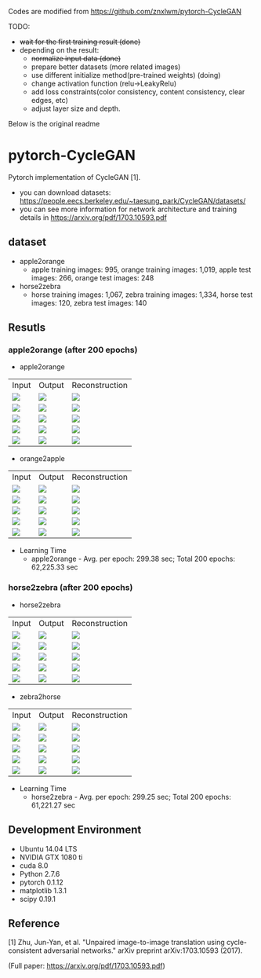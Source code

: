 Codes are modified from https://github.com/znxlwm/pytorch-CycleGAN

TODO:
- ~~wait for the first training result (done)~~
- depending on the result:
  - ~~normalize input data (done)~~
  - prepare better datasets (more related images)
  - use different initialize method(pre-trained weights) (doing)
  - change activation function (relu->LeakyRelu)
  - add loss constraints(color consistency, content consistency, clear edges, etc)
  - adjust layer size and depth.


Below is the original readme


# pytorch-CycleGAN
Pytorch implementation of CycleGAN [1].

* you can download datasets: https://people.eecs.berkeley.edu/~taesung_park/CycleGAN/datasets/
* you can see more information for network architecture and training details in https://arxiv.org/pdf/1703.10593.pdf

## dataset
* apple2orange
  * apple training images: 995, orange training images: 1,019, apple test images: 266, orange test images: 248
* horse2zebra
  * horse training images: 1,067, zebra training images: 1,334, horse test images: 120, zebra test images: 140

## Resutls
### apple2orange (after 200 epochs)
* apple2orange
<table align='center'>
<tr align='center'>
<td> Input </td>
<td> Output </td>
<td> Reconstruction </td>
</tr>
<tr>
<td><img src = 'images/apple2orange/AtoB/1_input.png'>
<td><img src = 'images/apple2orange/AtoB/1_output.png'>
<td><img src = 'images/apple2orange/AtoB/1_recon.png'>
</tr>
<tr>
<td><img src = 'images/apple2orange/AtoB/2_input.png'>
<td><img src = 'images/apple2orange/AtoB/2_output.png'>
<td><img src = 'images/apple2orange/AtoB/2_recon.png'>
</tr>
<tr>
<td><img src = 'images/apple2orange/AtoB/3_input.png'>
<td><img src = 'images/apple2orange/AtoB/3_output.png'>
<td><img src = 'images/apple2orange/AtoB/3_recon.png'>
</tr>
<tr>
<td><img src = 'images/apple2orange/AtoB/4_input.png'>
<td><img src = 'images/apple2orange/AtoB/4_output.png'>
<td><img src = 'images/apple2orange/AtoB/4_recon.png'>
</tr>
<tr>
<td><img src = 'images/apple2orange/AtoB/5_input.png'>
<td><img src = 'images/apple2orange/AtoB/5_output.png'>
<td><img src = 'images/apple2orange/AtoB/5_recon.png'>
</tr>
</table>

* orange2apple
<table align='center'>
<tr align='center'>
<td> Input </td>
<td> Output </td>
<td> Reconstruction </td>
</tr>
<tr>
<td><img src = 'images/apple2orange/BtoA/1_input.png'>
<td><img src = 'images/apple2orange/BtoA/1_output.png'>
<td><img src = 'images/apple2orange/BtoA/1_recon.png'>
</tr>
<tr>
<td><img src = 'images/apple2orange/BtoA/2_input.png'>
<td><img src = 'images/apple2orange/BtoA/2_output.png'>
<td><img src = 'images/apple2orange/BtoA/2_recon.png'>
</tr>
<tr>
<td><img src = 'images/apple2orange/BtoA/3_input.png'>
<td><img src = 'images/apple2orange/BtoA/3_output.png'>
<td><img src = 'images/apple2orange/BtoA/3_recon.png'>
</tr>
<tr>
<td><img src = 'images/apple2orange/BtoA/4_input.png'>
<td><img src = 'images/apple2orange/BtoA/4_output.png'>
<td><img src = 'images/apple2orange/BtoA/4_recon.png'>
</tr>
<tr>
<td><img src = 'images/apple2orange/BtoA/5_input.png'>
<td><img src = 'images/apple2orange/BtoA/5_output.png'>
<td><img src = 'images/apple2orange/BtoA/5_recon.png'>
</tr>
</table>

* Learning Time
  * apple2orange - Avg. per epoch: 299.38 sec; Total 200 epochs: 62,225.33 sec

### horse2zebra (after 200 epochs)
* horse2zebra
<table align='center'>
<tr align='center'>
<td> Input </td>
<td> Output </td>
<td> Reconstruction </td>
</tr>
<tr>
<td><img src = 'images/horse2zebra/AtoB/1_input.png'>
<td><img src = 'images/horse2zebra/AtoB/1_output.png'>
<td><img src = 'images/horse2zebra/AtoB/1_recon.png'>
</tr>
<tr>
<td><img src = 'images/horse2zebra/AtoB/2_input.png'>
<td><img src = 'images/horse2zebra/AtoB/2_output.png'>
<td><img src = 'images/horse2zebra/AtoB/2_recon.png'>
</tr>
<tr>
<td><img src = 'images/horse2zebra/AtoB/3_input.png'>
<td><img src = 'images/horse2zebra/AtoB/3_output.png'>
<td><img src = 'images/horse2zebra/AtoB/3_recon.png'>
</tr>
<tr>
<td><img src = 'images/horse2zebra/AtoB/4_input.png'>
<td><img src = 'images/horse2zebra/AtoB/4_output.png'>
<td><img src = 'images/horse2zebra/AtoB/4_recon.png'>
</tr>
<tr>
<td><img src = 'images/horse2zebra/AtoB/5_input.png'>
<td><img src = 'images/horse2zebra/AtoB/5_output.png'>
<td><img src = 'images/horse2zebra/AtoB/5_recon.png'>
</tr>
</table>

* zebra2horse
<table align='center'>
<tr align='center'>
<td> Input </td>
<td> Output </td>
<td> Reconstruction </td>
</tr>
<tr>
<td><img src = 'images/horse2zebra/BtoA/1_input.png'>
<td><img src = 'images/horse2zebra/BtoA/1_output.png'>
<td><img src = 'images/horse2zebra/BtoA/1_recon.png'>
</tr>
<tr>
<td><img src = 'images/horse2zebra/BtoA/2_input.png'>
<td><img src = 'images/horse2zebra/BtoA/2_output.png'>
<td><img src = 'images/horse2zebra/BtoA/2_recon.png'>
</tr>
<tr>
<td><img src = 'images/horse2zebra/BtoA/3_input.png'>
<td><img src = 'images/horse2zebra/BtoA/3_output.png'>
<td><img src = 'images/horse2zebra/BtoA/3_recon.png'>
</tr>
<tr>
<td><img src = 'images/horse2zebra/BtoA/4_input.png'>
<td><img src = 'images/horse2zebra/BtoA/4_output.png'>
<td><img src = 'images/horse2zebra/BtoA/4_recon.png'>
</tr>
<tr>
<td><img src = 'images/horse2zebra/BtoA/5_input.png'>
<td><img src = 'images/horse2zebra/BtoA/5_output.png'>
<td><img src = 'images/horse2zebra/BtoA/5_recon.png'>
</tr>
</table>

* Learning Time
  * horse2zebra - Avg. per epoch: 299.25 sec; Total 200 epochs: 61,221.27 sec

## Development Environment

* Ubuntu 14.04 LTS
* NVIDIA GTX 1080 ti
* cuda 8.0
* Python 2.7.6
* pytorch 0.1.12
* matplotlib 1.3.1
* scipy 0.19.1

## Reference

[1] Zhu, Jun-Yan, et al. "Unpaired image-to-image translation using cycle-consistent adversarial networks." arXiv preprint arXiv:1703.10593 (2017).

(Full paper: https://arxiv.org/pdf/1703.10593.pdf)

